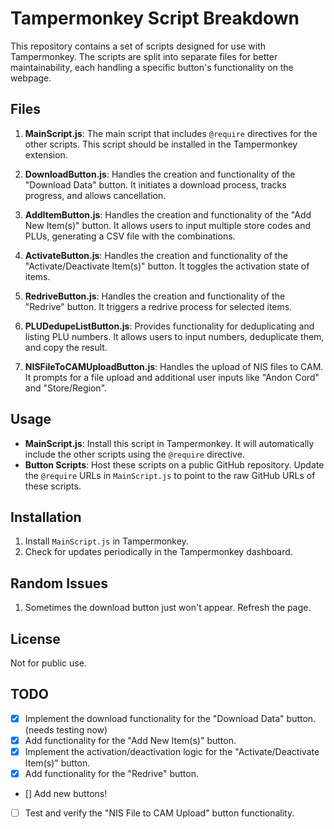 # Tampermonkey Script Breakdown

This repository contains a set of scripts designed for use with Tampermonkey. The scripts are split into separate files for better maintainability, each handling a specific button's functionality on the webpage.

## Files

1. **MainScript.js**: The main script that includes `@require` directives for the other scripts. This script should be installed in the Tampermonkey extension.

2. **DownloadButton.js**: Handles the creation and functionality of the "Download Data" button. It initiates a download process, tracks progress, and allows cancellation.

3. **AddItemButton.js**: Handles the creation and functionality of the "Add New Item(s)" button. It allows users to input multiple store codes and PLUs, generating a CSV file with the combinations.

4. **ActivateButton.js**: Handles the creation and functionality of the "Activate/Deactivate Item(s)" button. It toggles the activation state of items.

5. **RedriveButton.js**: Handles the creation and functionality of the "Redrive" button. It triggers a redrive process for selected items.

6. **PLUDedupeListButton.js**: Provides functionality for deduplicating and listing PLU numbers. It allows users to input numbers, deduplicate them, and copy the result.

7. **NISFileToCAMUploadButton.js**: Handles the upload of NIS files to CAM. It prompts for a file upload and additional user inputs like "Andon Cord" and "Store/Region".

## Usage

- **MainScript.js**: Install this script in Tampermonkey. It will automatically include the other scripts using the `@require` directive.
- **Button Scripts**: Host these scripts on a public GitHub repository. Update the `@require` URLs in `MainScript.js` to point to the raw GitHub URLs of these scripts.

## Installation

1. Install `MainScript.js` in Tampermonkey.
2. Check for updates periodically in the Tampermonkey dashboard.

## Random Issues
1. Sometimes the download button just won't appear. Refresh the page.

## License

Not for public use.

## TODO

- [x] Implement the download functionality for the "Download Data" button. (needs testing now)
- [x] Add functionality for the "Add New Item(s)" button.
- [x] Implement the activation/deactivation logic for the "Activate/Deactivate Item(s)" button.
- [x] Add functionality for the "Redrive" button.
- [] Add new buttons!
- [ ] Test and verify the "NIS File to CAM Upload" button functionality.
